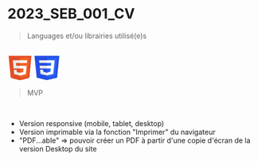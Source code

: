 # 2023_SEB_001_CV

> Languages et/ou librairies utilisé(e)s

<br>

<img src="images/html5_logo.png" width="50" height="50">
<img src="images/css3_logo.png" width="50" height="50">

<br>

> MVP

<br>

- Version responsive (mobile, tablet, desktop)
- Version imprimable via la fonction "Imprimer" du navigateur
- "PDF...able" => pouvoir créer un PDF à partir d'une copie d'écran de la version Desktop du site
